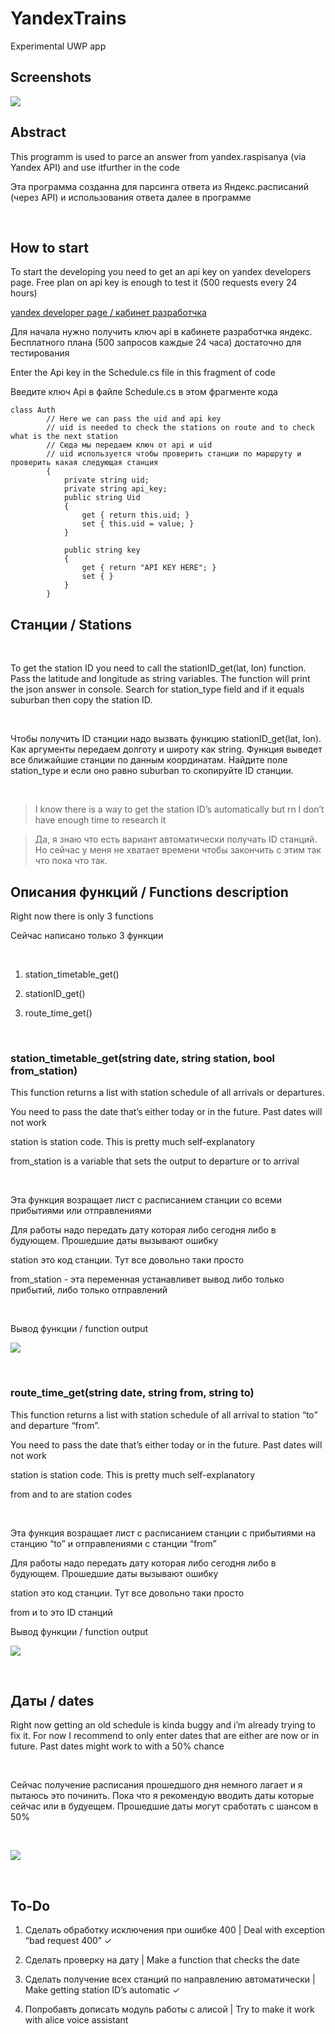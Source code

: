 # YandexTrains
Experimental UWP app

## Screenshots
![](Images/shot0.png)

## Abstract

This programm is used to parce an answer from yandex.raspisanya (via Yandex API) 
and use itfurther in the code

Эта программа созданна для парсинга ответа из Яндекс.расписаний (через API) 
и использования ответа далее в программе

 
## How to start
To start the developing you need to get an api key on yandex developers page. Free plan on api
key is enough to test it (500 requests every 24 hours)

[yandex developer page / кабинет
разработчка](https://developer.tech.yandex.ru/services/)

Для начала нужно получить ключ api в кабинете разработчка яндекс. Бесплатного
плана (500 запросов каждые 24 часа) достаточно для тестирования

Enter the Api key in the Schedule.cs file in this fragment of code

Введите ключ Api в файле Schedule.cs в этом фрагменте кода
 

~~~~~~~~~~~~~~~~~~~~~~~~~~~~~~~~~~~~~~~~~~~~~~~~~~~~~~~~~~~~~~~~~~~~~~~~~~~~~~~~
class Auth
        // Here we can pass the uid and api key 
        // uid is needed to check the stations on route and to check what is the next station
        // Сюда мы передаем ключ от api и uid
        // uid используется чтобы проверить станции по маршруту и проверить какая следующая станция
        {
            private string uid;
            private string api_key;
            public string Uid
            {
                get { return this.uid; }
                set { this.uid = value; }
            }

            public string key
            {
                get { return "API KEY HERE"; }
                set { }
            }
        }
~~~~~~~~~~~~~~~~~~~~~~~~~~~~~~~~~~~~~~~~~~~~~~~~~~~~~~~~~~~~~~~~~~~~~~~~~~~~~~~~

Станции / Stations
------------------

 

To get the station ID you need to call the stationID_get(lat, lon) function.
Pass the latitude and longitude as string variables. The function will print the
json answer in console. Search for station_type field and if it equals suburban
then copy the station ID.

 

Чтобы получить ID станции надо вызвать функцию stationID_get(lat, lon). Как
аргументы передаем долготу и широту как string. Функция выведет все ближайшие
станции по данным координатам. Найдите поле station_type и если оно равно
suburban то скопируйте ID станции.

 

>   I know there is a way to get the station ID’s automatically but rn I don’t
>   have enough time to research it

>   Да, я знаю что есть вариант автоматически получать ID станций. Но сейчас у
>   меня не хватает времени чтобы закончить с этим так что пока что так.

Описания функций / Functions description
----------------------------------------

Right now there is only 3 functions

Сейчас написано только 3 функции

 

1.  station_timetable_get()

2.  stationID_get()

3.  route_time_get()

 

### station_timetable_get(string date, string station, bool from_station)

This function returns a list with station schedule of all arrivals or
departures.

You need to pass the date that’s either today or in the future. Past dates will
not work

station is station code. This is pretty much self-explanatory

from_station is a variable that sets the output to departure or to arrival

 

Эта функция возращает лист с расписанием станции со всеми прибытиями или
отправлениями

Для работы надо передать дату которая либо сегодня либо в будующем. Прошедшие
даты вызывают ошибку

station это код станции. Тут все довольно таки просто

from_station - эта переменная устанавливет вывод либо только прибытий, либо
только отправлений

 

Вывод функции / function output

![](Images/shot1.png)

 

### route_time_get(string date, string from, string to)

This function returns a list with station schedule of all arrival to station
“to” and departure “from”.

You need to pass the date that’s either today or in the future. Past dates will
not work

station is station code. This is pretty much self-explanatory

from and to are station codes

 

Эта функция возращает лист с расписанием станции с прибытиями на станцию “to” и
отправлениями с станции “from”

Для работы надо передать дату которая либо сегодня либо в будующем. Прошедшие
даты вызывают ошибку

station это код станции. Тут все довольно таки просто

from и to это ID станций

Вывод функции / function output

![](Images/shot2.png)

 

Даты / dates
------------

Right now getting an old schedule is kinda buggy and i’m already trying to fix
it. For now I recommend to only enter dates that are either are now or in
future. Past dates might work to with a 50% chance

 

Сейчас получение расписания прошедшого дня немного лагает и я пытаюсь это
починить. Пока что я рекомендую вводить даты которые сейчас или в будуещем.
Прошедшие даты могут сработать с шансом в 50%

 

![](Images/exception1.png)

 

To-Do
-----

1.  Сделать обработку исключения при ошибке 400 \| Deal with exception “bad
    request 400” ✓

2.  Сделать проверку на дату \| Make a function that checks the date

3.  Сделать получение всех станций по направлению автоматически \| Make getting
    station ID’s automatic ✓

4.  Попробавть дописать модуль работы с алисой \| Try to make it work with alice
    voice assistant
